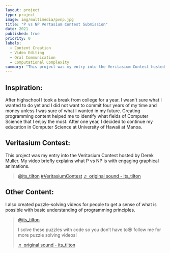 ```yaml
---
layout: project
type: project
image: img/multimedia/pvnp.jpg
title: "P vs NP Vertasium Contest Submission"
date: 2021
published: true
priority: 0
labels:
  - Content Creation
  - Video Editing
  - Oral Communication
  - Computational Complexity
summary: "This project was my entry into the Veritasium Contest hosted by Derek Muller. My video briefly explains what P vs NP is with engaging graphical animations."
---
```


## Inspiration: 
After highschool I took a break from college for a year. I wasn't sure what I wanted to do yet and I did not want to commit four years of my time and money unless I was sure of what I wanted in my future. Creating programming content helped me to identify what fields of Computer Science that I enjoy the most. After one year, I decided to continue my education in Computer Science at University of Hawaii at Manoa. 

## Veritasium Contest:
This project was my entry into the Veritasium Contest hosted by Derek Muller. My video briefly explains what P vs NP is with engaging graphical animations.

<blockquote class="tiktok-embed" cite="https://www.tiktok.com/@its_tilton/video/6980150238933683461" data-video-id="6980150238933683461" style="max-width: 605px;min-width: 325px;" > <section> <a target="_blank" title="@its_tilton" href="https://www.tiktok.com/@its_tilton?refer=embed">@its_tilton</a> <a title="veritasiumcontest" target="_blank" href="https://www.tiktok.com/tag/veritasiumcontest?refer=embed">#VeritasiumContest</a> <a target="_blank" title="♬ original sound - its_tilton" href="https://www.tiktok.com/music/original-sound-6980150056620280582?refer=embed">♬ original sound - its_tilton</a> </section> </blockquote> <script async src="https://www.tiktok.com/embed.js"></script>

## Other Content:
I also created puzzle-solving videos for people to get a sense of what is possible with basic understanding of programming principles.

<blockquote class="tiktok-embed" cite="https://www.tiktok.com/@its_tilton/video/6986141574363139333" data-video-id="6986141574363139333" style="max-width: 605px;min-width: 325px;" > <section> <a target="_blank" title="@its_tilton" href="https://www.tiktok.com/@its_tilton?refer=embed">@its_tilton</a> <p>I solve these puzzles with code so you don’t have to😎 follow me for more puzzle solving videos!</p> <a target="_blank" title="♬ original sound - its_tilton" href="https://www.tiktok.com/music/original-sound-6986141242644056838?refer=embed">♬ original sound - its_tilton</a> </section> </blockquote> <script async src="https://www.tiktok.com/embed.js"></script>

